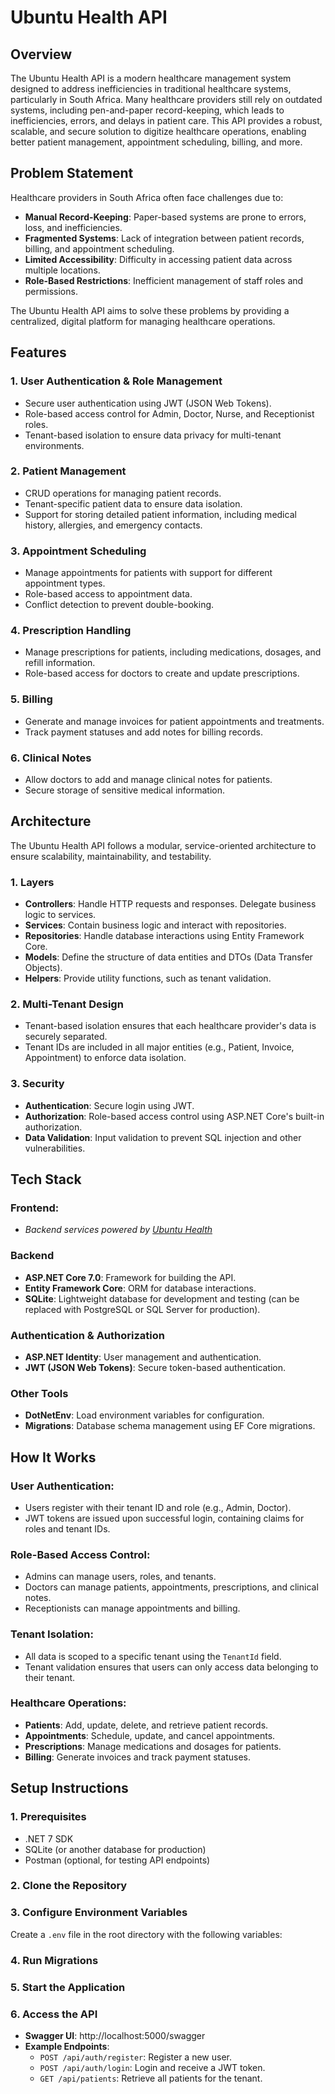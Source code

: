 # Ubuntu Health API

## Overview

The Ubuntu Health API is a modern healthcare management system designed to address inefficiencies in traditional healthcare systems, particularly in South Africa. Many healthcare providers still rely on outdated systems, including pen-and-paper record-keeping, which leads to inefficiencies, errors, and delays in patient care. This API provides a robust, scalable, and secure solution to digitize healthcare operations, enabling better patient management, appointment scheduling, billing, and more.

## Problem Statement

Healthcare providers in South Africa often face challenges due to:

- **Manual Record-Keeping**: Paper-based systems are prone to errors, loss, and inefficiencies.
- **Fragmented Systems**: Lack of integration between patient records, billing, and appointment scheduling.
- **Limited Accessibility**: Difficulty in accessing patient data across multiple locations.
- **Role-Based Restrictions**: Inefficient management of staff roles and permissions.

The Ubuntu Health API aims to solve these problems by providing a centralized, digital platform for managing healthcare operations.

## Features

### 1. User Authentication & Role Management

- Secure user authentication using JWT (JSON Web Tokens).
- Role-based access control for Admin, Doctor, Nurse, and Receptionist roles.
- Tenant-based isolation to ensure data privacy for multi-tenant environments.

### 2. Patient Management

- CRUD operations for managing patient records.
- Tenant-specific patient data to ensure data isolation.
- Support for storing detailed patient information, including medical history, allergies, and emergency contacts.

### 3. Appointment Scheduling

- Manage appointments for patients with support for different appointment types.
- Role-based access to appointment data.
- Conflict detection to prevent double-booking.

### 4. Prescription Handling

- Manage prescriptions for patients, including medications, dosages, and refill information.
- Role-based access for doctors to create and update prescriptions.

### 5. Billing

- Generate and manage invoices for patient appointments and treatments.
- Track payment statuses and add notes for billing records.

### 6. Clinical Notes

- Allow doctors to add and manage clinical notes for patients.
- Secure storage of sensitive medical information.

## Architecture

The Ubuntu Health API follows a modular, service-oriented architecture to ensure scalability, maintainability, and testability.

### 1. Layers

- **Controllers**: Handle HTTP requests and responses. Delegate business logic to services.
- **Services**: Contain business logic and interact with repositories.
- **Repositories**: Handle database interactions using Entity Framework Core.
- **Models**: Define the structure of data entities and DTOs (Data Transfer Objects).
- **Helpers**: Provide utility functions, such as tenant validation.

### 2. Multi-Tenant Design

- Tenant-based isolation ensures that each healthcare provider's data is securely separated.
- Tenant IDs are included in all major entities (e.g., Patient, Invoice, Appointment) to enforce data isolation.

### 3. Security

- **Authentication**: Secure login using JWT.
- **Authorization**: Role-based access control using ASP.NET Core's built-in authorization.
- **Data Validation**: Input validation to prevent SQL injection and other vulnerabilities.

## Tech Stack

### Frontend:

- _Backend services powered by [Ubuntu Health](https://github.com/Sean-Thomo/ubuntu-health)_

### Backend

- **ASP.NET Core 7.0**: Framework for building the API.
- **Entity Framework Core**: ORM for database interactions.
- **SQLite**: Lightweight database for development and testing (can be replaced with PostgreSQL or SQL Server for production).

### Authentication & Authorization

- **ASP.NET Identity**: User management and authentication.
- **JWT (JSON Web Tokens)**: Secure token-based authentication.

### Other Tools

- **DotNetEnv**: Load environment variables for configuration.
- **Migrations**: Database schema management using EF Core migrations.

## How It Works

### User Authentication:

- Users register with their tenant ID and role (e.g., Admin, Doctor).
- JWT tokens are issued upon successful login, containing claims for roles and tenant IDs.

### Role-Based Access Control:

- Admins can manage users, roles, and tenants.
- Doctors can manage patients, appointments, prescriptions, and clinical notes.
- Receptionists can manage appointments and billing.

### Tenant Isolation:

- All data is scoped to a specific tenant using the `TenantId` field.
- Tenant validation ensures that users can only access data belonging to their tenant.

### Healthcare Operations:

- **Patients**: Add, update, delete, and retrieve patient records.
- **Appointments**: Schedule, update, and cancel appointments.
- **Prescriptions**: Manage medications and dosages for patients.
- **Billing**: Generate invoices and track payment statuses.

## Setup Instructions

### 1. Prerequisites

- .NET 7 SDK
- SQLite (or another database for production)
- Postman (optional, for testing API endpoints)

### 2. Clone the Repository

### 3. Configure Environment Variables

Create a `.env` file in the root directory with the following variables:

### 4. Run Migrations

### 5. Start the Application

### 6. Access the API

- **Swagger UI**: http://localhost:5000/swagger
- **Example Endpoints**:
  - `POST /api/auth/register`: Register a new user.
  - `POST /api/auth/login`: Login and receive a JWT token.
  - `GET /api/patients`: Retrieve all patients for the tenant.
